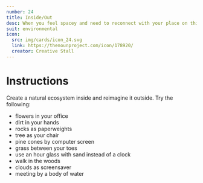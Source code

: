 ```yaml
---
number: 24
title: Inside/Out
desc: When you feel spacey and need to reconnect with your place on this planet, bring nature inside and take your work outside.
suit: environmental
icon:
  src: img/cards/icon_24.svg
  link: https://thenounproject.com/icon/178920/
  creator: Creative Stall
---
```

# Instructions
Create a natural ecosystem inside and reimagine it outside. Try the following:
- flowers in your office
- dirt in your hands
- rocks as paperweights
- tree as your chair
- pine cones by computer screen
- grass between your toes
- use an hour glass with sand instead of a clock
- walk in the woods
- clouds as screensaver
- meeting by a body of water
